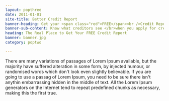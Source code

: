 ```yaml
---
layout: popthree
date: 2011-01-01
site-title: Better Credit Report 
banner-heading: Get your <span class="red">FREE</span><br />Credit Report
banner-sub-content: Know what creditors see </br>when you apply for credit
heading: The Real Place to Get Your FREE Credit Report 
banner: banner.jpg
category: poptwo

---
```


There are many variations of passages of Lorem Ipsum available, but the majority have suffered alteration in some form, by injected humour, or randomised words which don't look even slightly believable. If you are going to use a passag of Lorem Ipsum, you need to be sure there isn't anythin embarrassing hidden in the middle of text. All the Lorem Ipsum generators on the Internet tend to repeat predefined chunks as necessary, making this the first true.